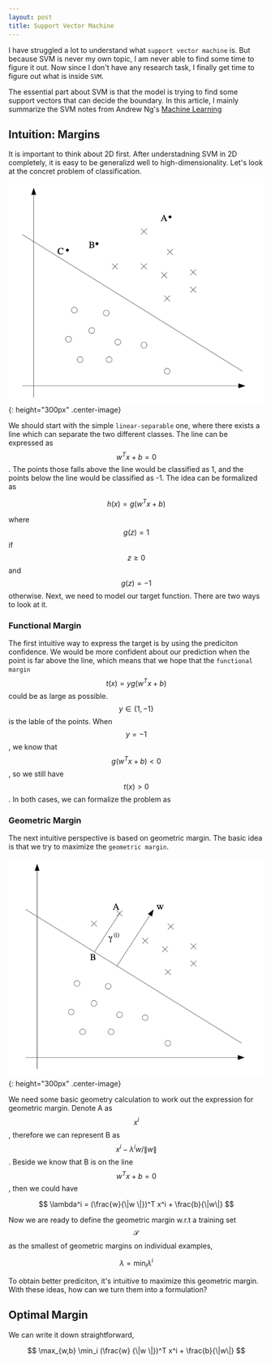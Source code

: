 ```yaml
---
layout: post
title: Support Vector Machine
---
```


I have struggled a lot to understand what `support vector machine` is. But because SVM is never my own topic, I am never able to find some time to figure it out. Now since I don't have any research task, I finally get time to figure out what is inside `SVM`.

The essential part about SVM is that the model is trying to find some support vectors that can decide the boundary. In this article, I mainly summarize the SVM notes from Andrew Ng's [Machine Learning](http://cs229.stanford.edu/notes/cs229-notes3.pdf)

## Intuition: Margins #

It is important to think about 2D first. After understadning SVM in 2D completely, it is easy to be generalizd well to high-dimensionality. Let's look at the concret problem of classification.

![SVM](/image/svm1.png){: height="300px" .center-image}

We should start with the simple `linear-separable` one, where there exists a line which can separate the two different classes. The line can be expressed as $$w^Tx + b = 0$$. The points those falls above the line would be classified as 1, and the points below the line would be classified as -1. The idea can be formalized as

$$
h(x) = g(w^Tx + b)
$$

where $$g(z) = 1$$ if $$z \ge 0$$ and $$g(z) = -1$$ otherwise. Next, we need to model our target function. There are two ways to look at it.

### Functional Margin

The first intuitive way to express the target is by using the prediciton confidence. We would be more confident about our prediction when the point is far above the line, which means that we hope that the `functional margin` $$t(x) = y g(w^Tx + b)$$ could be as large as possible. $$y \in \{1, -1\}$$ is the lable of the points. When $$y = -1$$, we know that $$g(w^Tx+b) < 0$$ , so we still have $$t(x) > 0$$. In both cases, we can formalize the problem as 


### Geometric Margin

The next intuitive perspective is based on geometric margin. The basic idea is that we try to maximize the `geometric margin`.

![SVM2](/image/svm2.png){: height="300px" .center-image}

We need some basic geometry calculation to work out the expression for geometric margin. Denote A as $$ x^i$$, therefore we can represent B as $$x^i - \lambda^i w/ \| w\|$$. Beside we know that B is on the line $$w^Tx + b = 0$$, then we could have

$$
\lambda^i = (\frac{w}{\|w \|})^T x^i + \frac{b}{\|w\|}
$$

Now we are ready to define the geometric margin w.r.t a training set $$\mathcal{S}$$ as the smallest of geometric margins on individual examples,

$$
\lambda = \min_i \lambda^i
$$

To obtain better prediciton, it's intuitive to maximize this geometric margin. With these ideas, how can we turn them into a formulation?

## Optimal Margin

We can write it down straightforward,

$$
\max_{w,b} \min_i (\frac{w} {\|w \|})^T x^i + \frac{b}{\|w\|}
$$

